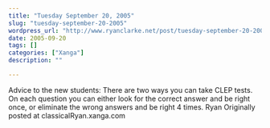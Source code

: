 ```yaml
---
title: "Tuesday September 20, 2005"
slug: "tuesday-september-20-2005"
wordpress_url: "http://www.ryanclarke.net/post/tuesday-september-20-2005/"
date: 2005-09-20
tags: []
categories: ["Xanga"]
description: ""

---
```


Advice to the new students:
 There are two ways you can take CLEP tests. On each question you can either look for the correct answer and be right once, or eliminate the wrong answers and be right 4 times.
 Ryan
Originally posted at classicalRyan.xanga.com

